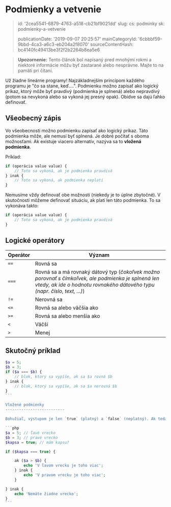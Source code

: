 Podmienky a vetvenie
====================

> id: '2cea5541-6879-4763-a518-cb21bf9021dd'
> slug:
> 	cs: podminky
> 	sk: podmienky-a-vetvenie
> 
> publicationDate: '2019-09-07 20:25:57'
> mainCategoryId: '6cbbbf59-9bbd-4ca3-a6c3-eb204a2f8070'
> sourceContentHash: bc4140fc49413be3f2f2b2264b8ea5e6

> **Upozornenie:** Tento článok bol napísaný pred mnohými rokmi a niektoré informácie môžu byť zastarané alebo nesprávne. Majte to na pamäti pri čítaní.

Už žiadne lineárne programy! Najzákladnejším princípom každého programu je "čo sa stane, keď....". Podmienku možno zapísať ako logický príkaz, ktorý môže byť pravdivý (podmienka je splnená) alebo nepravdivý (potom sa nevykoná alebo sa vykoná jej presný opak). Obidve sa dajú ľahko definovať.

Všeobecný zápis
------------

Vo všeobecnosti možno podmienku zapísať ako logický príkaz. Táto podmienka môže, ale nemusí byť splnená. Je dobré počítať s oboma možnosťami. Ak existuje viacero alternatív, nazýva sa to **vložená podmienka**.

Príklad:

```php
if (operácia value value) {
	// Toto sa vykoná, ak je podmienka pravdivá
} inak {
	// Toto sa vykoná, ak podmienka neplatí
}
```

Nemusíme vždy definovať obe možnosti (niekedy je to úplne zbytočné). V skutočnosti môžeme definovať situáciu, ak platí len táto podmienka. To sa vykonáva takto:

```php
if (operácia value value) {
	// Toto sa vykoná, ak je podmienka pravdivá
}
```

Logické operátory
--------------------------

| Operátor | Význam
|----------|---------
| `==` | Rovná sa
| `===` | Rovná sa a má rovnaký dátový typ (*čokoľvek možno porovnať s čímkoľvek, ale podmienka je splnená len vtedy, ak ide o hodnotu rovnakého dátového typu (napr. číslo, text, ...)*)
| `!=` | Nerovná sa
| `<=` | Rovná sa alebo väčšia ako
| `>=` | Rovná sa alebo menšia ako
| `<` | Väčší
| `>` | Menej

Skutočný príklad
--------------------------

````php
$a = 5;
$b = 3;
if ($a === $b) {
	// blok, ktorý sa vypíše, ak sa $a rovná $b
} inak {
	// blok, ktorý sa vypíše, ak sa $a nerovná $b
}
```

Vložené podmienky
--------------------------

Bohužiaľ, výstupom je len `true` (platný) a `false` (neplatný). Ak teda chceme zvážiť viacero možností, musíme do seba vložiť viacero podmienok. Toto sa nazýva **vložená podmienka**. Je vnorená, pretože jedno z riešení podmienky je len ďalšou podmienkou.

```php
$a = 5; // ľavé vrecko
$b = 3; // pravé vrecko
$kapsa = true; // mám kapsu?

if ($kapsa === true) {

	ak ($a > $b) {
		echo 'V ľavom vrecku je toho viac';
	} inak {
		echo 'V pravom vrecku je toho viac';
	}

} inak {
	echo 'Nemáte žiadne vrecko';
}
```
